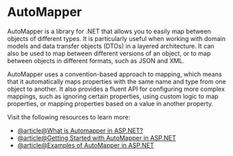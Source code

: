 # AutoMapper

AutoMapper is a library for .NET that allows you to easily map between objects of different types. It is particularly useful when working with domain models and data transfer objects (DTOs) in a layered architecture. It can also be used to map between different versions of an object, or to map between objects in different formats, such as JSON and XML.

AutoMapper uses a convention-based approach to mapping, which means that it automatically maps properties with the same name and type from one object to another. It also provides a fluent API for configuring more complex mappings, such as ignoring certain properties, using custom logic to map properties, or mapping properties based on a value in another property.

Visit the following resources to learn more:

- [@article@What is Automapper in ASP.NET?](https://www.simplilearn.com/tutorials/asp-dot-net-tutorial/automapper-in-c-sharp)
- [@article@Getting Started with AutoMapper in ASP.NET](https://code-maze.com/automapper-net-core/)
- [@article@Examples of AutoMapper in ASP.NET](https://dotnettutorials.net/lesson/automapper-in-c-sharp/)